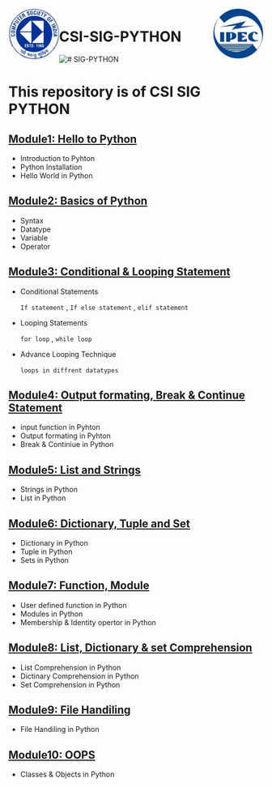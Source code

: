 <img src="./other/s.png" width=100px align=left>
<img src="./other/ipec.png" width=100px align=right>

# **CSI-SIG-PYTHON**

![ # **SIG-PYTHON** ](other/code.jpg)
# This repository is of **CSI SIG PYTHON**

## [Module1: Hello to Python](https://github.com/priyanshkulshrestha/CSI-SIG-Python/tree/master/Module%201)
* Introduction to Pyhton
* Python Installation
* Hello World in Python

## [Module2: Basics of Python](https://github.com/priyanshkulshrestha/CSI-SIG-Python/)
* Syntax
* Datatype
* Variable
* Operator
  
## [Module3: Conditional & Looping Statement](https://github.com/priyanshkulshrestha/CSI-SIG-Python/tree/master/Module%203)
* Conditional Statements
  
   `If statement` ,
   `If else statement` ,
   `elif statement`
  
* Looping Statements
  
   `for loop` , `while loop`
   
* Advance Looping Technique
  
  `loops in diffrent datatypes `

## [Module4: Output formating, Break & Continue Statement](https://github.com/priyanshkulshrestha/CSI-SIG-Python/tree/master/Module%204)
* input function in Pyhton
* Output formating in Pyhton
* Break & Continiue in Python

## [Module5: List and Strings](https://github.com/priyanshkulshrestha/CSI-SIG-Python/tree/master/Module%205)
* Strings in Python
* List in Python
  
## [Module6: Dictionary, Tuple and Set](https://github.com/priyanshkulshrestha/CSI-SIG-Python/tree/master/Module%205)
* Dictionary in Python
* Tuple in Python
* Sets in Python
  
## [Module7: Function, Module](https://github.com/priyanshkulshrestha/CSI-SIG-Python/tree/master/Module%205)
* User defined function in Python
* Modules in Python
* Membership & Identity opertor in Python
  
## [Module8: List, Dictionary & set Comprehension](https://github.com/priyanshkulshrestha/CSI-SIG-Python/tree/master/Module%205)
* List Comprehension in Python
* Dictinary Comprehension in Python
* Set Comprehension in Python
  
## [Module9: File Handiling](https://github.com/priyanshkulshrestha/CSI-SIG-Python/tree/master/Module%205)
* File Handiling in Python
  
## [Module10: OOPS](https://github.com/priyanshkulshrestha/CSI-SIG-Python/tree/master/Module%205)
* Classes & Objects in Python

  

  


